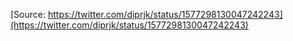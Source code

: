 [Source: https://twitter.com/diprjk/status/1577298130047242243](https://twitter.com/diprjk/status/1577298130047242243)